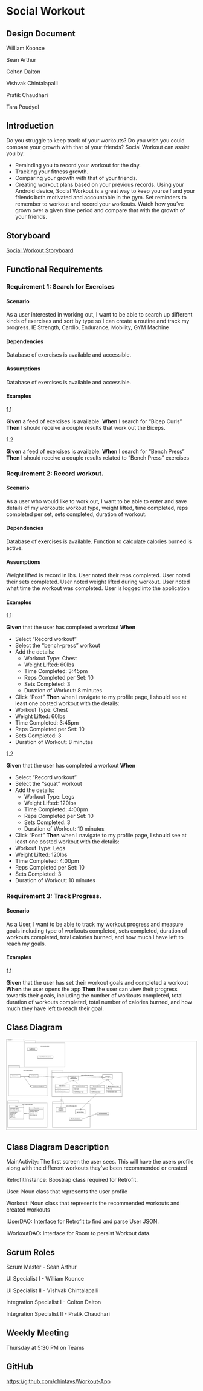 # Social Workout


## Design Document

William Koonce

Sean Arthur 

Colton Dalton 

Vishvak Chintalapalli 

Pratik Chaudhari 

Tara Poudyel

## Introduction 

Do you struggle to keep track of your workouts? Do you wish you could compare your growth with that of your friends? Social Workout can assist you by: 
- Reminding you to record your workout for the day. 
- Tracking your fitness growth.
- Comparing your growth with that of your friends.
- Creating workout plans based on your previous records. 
Using your Android device, Social Workout is a great way to keep yourself and your friends both motivated and accountable in the gym. Set reminders to remember to workout and record your workouts. Watch how you’ve grown over a given time period and compare that with the growth of your friends. 

## Storyboard 
[Social Workout Storyboard](https://app.milanote.com/1Pmdwa1OSwWD85/social-workout-storyboard?p=URvyliO0qLa)

## Functional Requirements 
### Requirement 1: Search for Exercises  
#### Scenario 
As a user interested in working out, I want to be able to search up different kinds of exercises and sort by type so I can create a routine and track my progress. IE Strength, Cardio, Endurance, Mobility, GYM Machine  

#### Dependencies 
Database of exercises is available and accessible. 

#### Assumptions 
Database of exercises is available and accessible. 

#### Examples 
1.1 

**Given** a feed of exercises is available.
**When** I search for “Bicep Curls”
**Then** I should receive a couple results that work out the Biceps. 

1.2 

**Given** a feed of exercises is available.
**When** I search for “Bench Press”
**Then** I should receive a couple results related to “Bench Press” exercises 

### Requirement 2: Record workout. 
#### Scenario 
As a user who would like to work out, I want to be able to enter and save details of my workouts: workout type, weight lifted, time completed, reps completed per set, sets completed, duration of workout. 

#### Dependencies 
Database of exercises is available. 
Function to calculate calories burned is active. 

#### Assumptions 
Weight lifted is record in lbs.
User noted their reps completed.
User noted their sets completed.
User noted weight lifted during workout.
User noted what time the workout was completed. 
User is logged into the application 

#### Examples 
1.1 

**Given** that the user has completed a workout 
**When** 
- Select “Record workout”
- Select the “bench-press” workout
- Add the details:
  - Workout Type: Chest
  - Weight Lifted: 60lbs
  - Time Completed: 3:45pm
  - Reps Completed per Set: 10
  - Sets Completed: 3
  - Duration of Workout: 8 minutes
- Click “Post” 
**Then** when I navigate to my profile page, I should see at least one posted workout with the details:
 - Workout Type: Chest
 - Weight Lifted: 60lbs
 - Time Completed: 3:45pm
 - Reps Completed per Set: 10
 - Sets Completed: 3
 - Duration of Workout: 8 minutes

1.2 

**Given** that the user has completed a workout 
**When** 
- Select “Record workout” 
- Select the “squat” workout 
- Add the details: 
  - Workout Type: Legs 
  - Weight Lifted: 120lbs 
  - Time Completed: 4:00pm 
  - Reps Completed per Set: 10 
  - Sets Completed: 3 
  - Duration of Workout: 10 minutes 
- Click “Post” 
**Then** when I navigate to my profile page, I should see at least one posted workout with the details: 
- Workout Type: Legs 
- Weight Lifted: 120lbs 
- Time Completed: 4:00pm 
- Reps Completed per Set: 10 
- Sets Completed: 3 
- Duration of Workout: 10 minutes  

### Requirement 3: Track Progress. 

#### Scenario 
As a User, I want to be able to track my workout progress and measure goals including type of workouts completed, sets completed, duration of workouts completed, total calories burned, and how much I have left to reach my goals. 

#### Examples
1.1

**Given** that the user has set their workout goals and completed a workout 
**When** the user opens the app 
**Then** the user can view their progress towards their goals, including the number of workouts completed, total duration of workouts completed, total number of calories burned, and how much they have left to reach their goal.  

## Class Diagram 
![ClassDiagram](https://github.com/chintavs/Workout-App/blob/main/WorkoutAppDiagram.drawio.png)

## Class Diagram Description 
MainActivity: The first screen the user sees. This will have the users profile along with the different workouts they’ve been recommended or created 

RetrofitInstance: Boostrap class required for Retrofit. 

User: Noun class that represents the user profile 

Workout: Noun class that represents the recommended workouts and created workouts 

IUserDAO: Interface for Retrofit to find and parse User JSON. 

IWorkoutDAO: Interface for Room to persist Workout data. 

## Scrum Roles 
Scrum Master - Sean Arthur 

UI Specialist I - William Koonce 

UI Specialist II - Vishvak Chintalapalli 

Integration Specialist I - Colton Dalton 

Integration Specialist II - Pratik Chaudhari 

## Weekly Meeting 
Thursday at 5:30 PM on Teams 

## GitHub 
https://github.com/chintavs/Workout-App 
